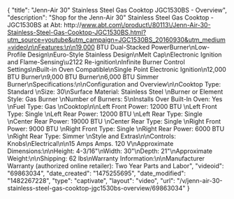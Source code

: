 {
    "title": "Jenn-Air 30\" Stainless Steel Gas Cooktop JGC1530BS - Overview",
    "description": "Shop for the Jenn-Air 30\" Stainless Steel Gas Cooktop - JGC1530BS at Abt: http:\/\/www.abt.com\/product\/80113\/Jenn-Air-30-Stainless-Steel-Gas-Cooktop-JGC1530BS.html?utm_source=youtube&utm_campaign=JGC1530BS_20160930&utm_medium=video\n\nFeatures:\n\n19,000 BTU Dual-Stacked PowerBurner\nLow-Profile Design\nEuro-Style Stainless Design\nMelt Cap\nElectronic Ignition and Flame-Sensing\u2122 Re-ignition\nInfinite Burner Control Settings\nBuilt-in Oven Compatible\nSingle Point Electronic Ignition\n12,000 BTU Burner\n9,000 BTU Burner\n6,000 BTU Simmer Burner\nSpecifications:\n\nConfiguration and Overview\n\nCooktop Type: Standard \nSize: 30\nSurface Material: Stainless Steel \nBurner or Element Style: Gas Burner \nNumber of Burners: 5\nInstalls Over Built-In Oven: Yes \nFuel Type: Gas \nCooktop\n\nLeft Front Power: 12000 BTU \nLeft Front Type: Single \nLeft Rear Power: 12000 BTU \nLeft Rear Type: Single \nCenter Rear Power: 19000 BTU \nCenter Rear Type: Single \nRight Front Power: 9000 BTU \nRight Front Type: Single \nRight Rear Power: 6000 BTU \nRight Rear Type: Simmer \nStyle and Extras\n\nControls: Knobs\nElectrical\n\n15 Amps Amps. 120 V\nApproximate Dimensions:\n\nHeight: 4-3\/16\"\nWidth: 30\"\nDepth: 21\"\nApproximate Weight:\n\nShipping: 62 lbs\nWarranty Information:\n\nManufacturer Warranty (authorized online retailer): Two Year Parts and Labor",
    "videoid": "69863034",
    "date_created": "1475255695",
    "date_modified": "1482267228",
    "type": "captivate",
    "layout": "video",
    "url": "\/v\/jenn-air-30-stainless-steel-gas-cooktop-jgc1530bs-overview\/69863034"
}